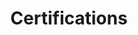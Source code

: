 ---
layout: certifications
title: Certifications
permalink: /staging/certifications/
credly-certs:
  - { title: "AWS Certified Solutions Architect – Associate",
        id: "17f72bd2-73d4-4001-90f0-7546ab695a45"
    }
  - { title: "AWS Certified Solutions Architect – Professional",
        id: "b4f9d4e6-30f0-40a7-8b3e-1048b06a83f8"
    }
  - { title: "CKA: Certified Kubernetes Administrator",
        id: "80c109ab-d574-44c3-a535-beabccfb3cf0",
    }
  - { title: "CKAD: Certified Kubernetes Application Developer",
        id: "e6802be9-77fc-475e-a093-55963410db98",
    }
  - { title: "AWTerraform: Certified HashiCorp Implementation Partner (CHIP)S",
        id: "8d579913-fd46-4ca2-9adb-da11a566591c",
    }
  - { title: "VMware Certified Professional - Application Modernization 2022",
        id: "ca621a2d-32eb-4dc7-9239-a1d2fa5a5c8c",
    }
  - { title: "HashiCorp Certified: Consul Associate (002)",
        id: "24f464af-07d4-44b6-8254-7110d416c7a2",
    }
  - { title: "Vault: Certified HashiCorp Implementation Partner (CHIP)",
        id: "60b9ce0d-56c9-49d8-90e0-60c9d4384ff8",
    }
  - { title: "Terraform: Authorized HashiCorp Instructor",
        id: "bcd82b0d-1007-441e-b9a4-0a236070dea1",
    }
  - { title: "Vault: Authorized HashiCorp Instructor",
        id: "2db2e8cd-f9f4-4264-b819-e195510f03f6",
    }
  - {
      title: "HashiCorp Certified: Vault Operations Professional",
      id: "51f4b61f-41bf-4d54-9628-ea8074ca66c7"
    }
  - {
      title: "HashiCorp Certified: Vault Operations Professional Exam Contributor",
      id: "20582f08-d464-43da-b5a7-2dafd2568d21"
    }

other-certs:
  - title: "Certified Ethical Hacker"
    issuer: EC-Council
    id: ECC5079461283
    date-issued: 2022-09
    date-expired: 2025-09
    verification-url: "https://aspen.eccouncil.org/verify"
    img: "/assets/images/certs/ethical-hacker.webp"
---